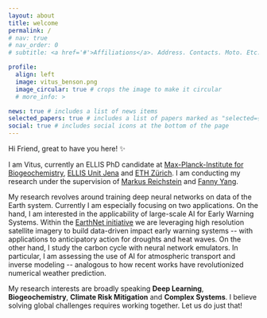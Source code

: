 ```yaml
---
layout: about
title: welcome
permalink: /
# nav: true
# nav_order: 0
# subtitle: <a href='#'>Affiliations</a>. Address. Contacts. Moto. Etc.

profile:
  align: left
  image: vitus_benson.png
  image_circular: true # crops the image to make it circular
  # more_info: >

news: true # includes a list of news items
selected_papers: true # includes a list of papers marked as "selected={true}"
social: true # includes social icons at the bottom of the page
---
```


Hi Friend, great to have you here! :sparkles:

I am Vitus, currently an ELLIS PhD candidate at [Max-Planck-Institute for Biogeochemistry](https://bgc-jena.mpg.de), [ELLIS Unit Jena](https://ellis-jena.ai/) and [ETH Zürich](https://sml.inf.ethz.ch/). I am conducting my research under the supervision of [Markus Reichstein](https://www.bgc-jena.mpg.de/bgi/index.php/People/MarkusReichstein) and [Fanny Yang](https://sml.inf.ethz.ch/group/fannyy/).

My research revolves around training deep neural networks on data of the Earth system. Currently I am especially focusing on two applications. On the hand, I am interested in the applicability of large-scale AI for Early Warning Systems. Within the [EarthNet initiative](https://www.earthnet.tech) we are leveraging high resolution satellite imagery to build data-driven impact early warning systems -- with applications to anticipatory action for droughts and heat waves. On the other hand, I study the carbon cycle with neural network emulators. In particular, I am assessing the use of AI for atmospheric transport and inverse modeling -- analogous to how recent works have revolutionized numerical weather prediction.

My research interests are broadly speaking **Deep Learning**, **Biogeochemistry**, **Climate Risk Mitigation** and **Complex Systems**. I believe solving global challenges requires working together. Let us do just that!
